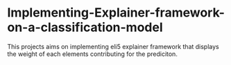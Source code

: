 # Implementing-Explainer-framework-on-a-classification-model

This projects aims on implementing eli5 explainer framework that displays the weight of each elements contributing for the prediciton.

